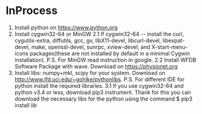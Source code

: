 # InProcess
1. Install python on https://www.python.org
2. Install cygwin32-64 or MinGW
  2.1 If cygwin32-64 -- install the curl, cygutils-extra, diffutils, gcc, gv, libX11-devel, libcurl-devel, libexpat-devel, make, 
  openssl-devel, sunrpc, xview-devel, and X-start-menu-icons packages(these are not installed by default in a minimal Cygwin installation).
  P.S. For MinGW read instruction in google.
  2.2 Install WFDB Software Package with wave. Download on https://physionet.org
3. Install libs: numpy+mkl, scipy for your system. Download on http://www.lfd.uci.edu/~gohlke/pythonlibs.
  P.S. For different IDE for python install the required libraries.
  3.1 If you use cygwin32-64 and python v3.4 or less, download pip3 instrument.
      Thank for this you can download the necessary libs for the python using the command
      $ pip3 install *lib*
